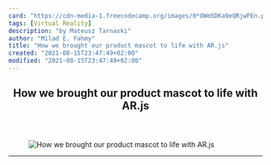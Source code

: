 ```yaml
---
card: "https://cdn-media-1.freecodecamp.org/images/0*OWm5DKa9eQRjwPEn.png"
tags: [Virtual Reality]
description: "by Mateusz Tarnaski"
author: "Milad E. Fahmy"
title: "How we brought our product mascot to life with AR.js"
created: "2021-08-15T23:47:49+02:00"
modified: "2021-08-15T23:47:49+02:00"
---
```

<div class="site-wrapper">
<main id="site-main" class="site-main outer">
<div class="inner">
<article class="post-full post tag-virtual-reality tag-html tag-augmented-reality tag-tech tag-coding ">
<header class="post-full-header">
<h1 class="post-full-title">How we brought our product mascot to life with AR.js</h1>
</header>
<figure class="post-full-image">
<picture>
<source media="(max-width: 700px)" sizes="1px" srcset="data:image/gif;base64,R0lGODlhAQABAIAAAAAAAP///yH5BAEAAAAALAAAAAABAAEAAAIBRAA7 1w">
<source media="(min-width: 701px)" sizes="(max-width: 800px) 400px,
(max-width: 1170px) 700px,
1400px" srcset="https://cdn-media-1.freecodecamp.org/images/0*OWm5DKa9eQRjwPEn.png 300w,
https://cdn-media-1.freecodecamp.org/images/0*OWm5DKa9eQRjwPEn.png 600w,
https://cdn-media-1.freecodecamp.org/images/0*OWm5DKa9eQRjwPEn.png 1000w,
https://cdn-media-1.freecodecamp.org/images/0*OWm5DKa9eQRjwPEn.png 2000w">
<img onerror="this.style.display='none'" src="https://cdn-media-1.freecodecamp.org/images/0*OWm5DKa9eQRjwPEn.png" alt="How we brought our product mascot to life with AR.js">
</picture>
</figure>
<section class="post-full-content">
<div class="post-content medium-migrated-article">
</div>
<hr>
</section>
</article>
</div>
</main>
</div>
<!-- Google Tag Manager (noscript) -->
<!-- End Google Tag Manager (noscript) -->
